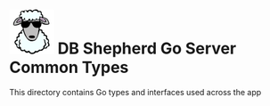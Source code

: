 # ![DB Shepherd](images/dbshepherd.png) DB Shepherd Go Server Common Types

This directory contains Go types and interfaces used across the app
